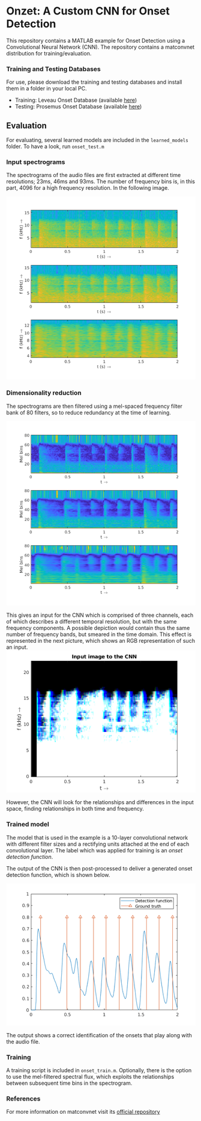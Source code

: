 # Onzet: A Custom CNN for Onset Detection
This repository contains a MATLAB example for Onset Detection using a Convolutional Neural Network (CNN). The repository contains a matconvnet distribution for training/evaluation. 

### Training and Testing Databases
For use, please download the training and testing databases and install them in a folder in your local PC.
* Training: Leveau Onset Database (available [here](http://www.tsi.telecom-paristech.fr/aao/en/2011/07/13/onset_leveau-a-database-for-onset-detection/))
* Testing: Prosemus Onset Database (available [here](http://first.hansanet.ee/~istchoruso/wiki/index.php/Onset_Detection_Database))

## Evaluation
For evaluating, several learned models are included in the ```learned_models``` folder. To have a look, run ```onset_test.m```

### Input spectrograms ###
The spectrograms of the audio files are first extracted at different time resolutions; 23ms, 46ms and 93ms. The number of frequency bins is, in this part, 4096 for a high frequency resolution. In the following image.

![Spectrograms](images/input_spectrograms.png)

### Dimensionality reduction ###
The spectrograms are then filtered using a mel-spaced frequency filter bank of 80 filters, so to reduce redundancy at the time of learning.

![Mel spectra](images/melfilter_representation.png)

This gives an input for the CNN which is comprised of three channels, each of which describes a different temporal resolution, but with the same frequency components. A possible depiction would contain thus the same number of frequency bands, but smeared in the time domain. This effect is represented in the next picture, which shows an RGB representation of such an input.
![CNN Input](images/cnn_input.png)

However, the CNN will look for the relationships and differences in the input space, finding relationships in both time and frequency.

### Trained model
The model that is used in the example is a 10-layer convolutional network with different filter sizes and a rectifying units attached at the end of each convolutional layer. The label which was applied for training is an _onset detection function_.

The output of the CNN is then post-processed to deliver a generated onset detection function, which is shown below.

![Detection function](images/detection_function.png)

The output shows a correct identification of the onsets that play along with the audio file.


### Training
A training script is included in ```onset_train.m```. Optionally, there is the option to use the mel-filtered spectral flux, which exploits the relationships between subsequent time bins in the spectrogram.

### References
For more information on matconvnet visit its [official repository](https://github.com/vlfeat/matconvnet)
